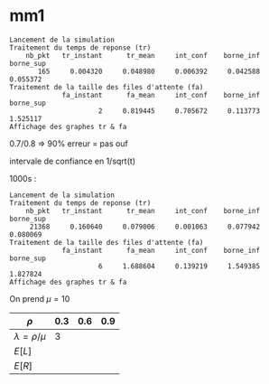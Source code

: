 # mm1

```
Lancement de la simulation
Traitement du temps de reponse (tr)
    nb_pkt   tr_instant      tr_mean     int_conf    borne_inf    borne_sup
       165     0.004320     0.048980     0.006392     0.042588     0.055372
Traitement de la taille des files d'attente (fa)
             fa_instant      fa_mean     int_conf    borne_inf    borne_sup
                      2     0.819445     0.705672     0.113773     1.525117
Affichage des graphes tr & fa
```

0.7/0.8 => 90% erreur = pas ouf

intervale de confiance en 1/sqrt(t)

1000s :

```
Lancement de la simulation
Traitement du temps de reponse (tr)
    nb_pkt   tr_instant      tr_mean     int_conf    borne_inf    borne_sup
     21368     0.160640     0.079006     0.001063     0.077942     0.080069
Traitement de la taille des files d'attente (fa)
             fa_instant      fa_mean     int_conf    borne_inf    borne_sup
                      6     1.688604     0.139219     1.549385     1.827824
Affichage des graphes tr & fa
```

On prend $\mu = 10$

| $\rho$                 | 0.3 | 0.6 | 0.9 |
| ---------------------- | --- | --- | --- |
| $\lambda = \rho / \mu$ | 3    |     |     |
| $E[L]$                 |     |     |     |
| $E[R]$                 |     |     |     |
